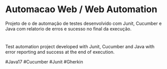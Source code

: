 # Automacao Web / Web Automation

Projeto de o de automação de testes desenvolvido com Junit, Cucumber e Java com relatorio de erros e sucesso no final da execução.

#

Test automation project developed with Junit, Cucumber and Java with error reporting and success at the end of execution.


#Java17 #Cucumber #Junit #Gherkin
